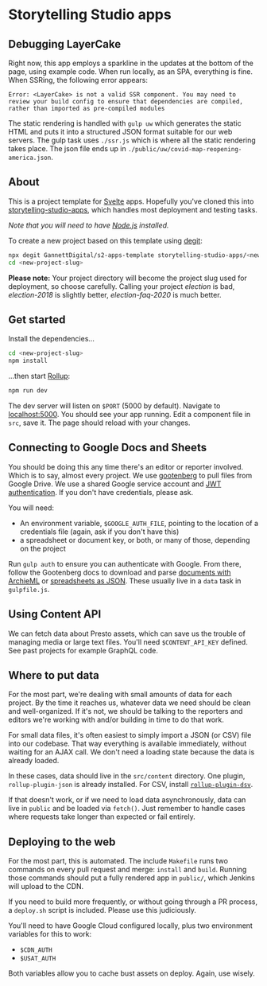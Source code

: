 # Storytelling Studio apps

## Debugging LayerCake

Right now, this app employs a sparkline in the updates at the bottom of the page, using example code. When run locally, as an SPA, everything is fine. When SSRing, the following error appears: 

```
Error: <LayerCake> is not a valid SSR component. You may need to review your build config to ensure that dependencies are compiled, rather than imported as pre-compiled modules
```

The static rendering is handled with `gulp uw` which generates the static HTML and puts it into a structured JSON format suitable for our web servers. The gulp task uses `./ssr.js` which is where all the static rendering takes place. The json file ends up in `./public/uw/covid-map-reopening-america.json`. 


## About

This is a project template for [Svelte](https://svelte.dev) apps. Hopefully you've cloned this into [storytelling-studio-apps](https://github.com/GannettDigital/storytelling-studio-apps), which handles most deployment and testing tasks.

_Note that you will need to have [Node.js](https://nodejs.org) installed._

To create a new project based on this template using [degit](https://github.com/Rich-Harris/degit):

```bash
npx degit GannettDigital/s2-apps-template storytelling-studio-apps/<new-project-slug>
cd <new-project-slug>
```

**Please note:** Your project directory will become the project slug used for deployment, so choose carefully. Calling your project _election_ is bad, _election-2018_ is slightly better, _election-faq-2020_ is much better.

## Get started

Install the dependencies...

```bash
cd <new-project-slug>
npm install
```

...then start [Rollup](https://rollupjs.org):

```bash
npm run dev
```

The dev server will listen on `$PORT` (5000 by default). Navigate to [localhost:5000](http://localhost:5000). You should see your app running. Edit a component file in `src`, save it. The page should reload with your changes.

## Connecting to Google Docs and Sheets

You should be doing this any time there's an editor or reporter involved. Which is to say, almost every project. We use [gootenberg](https://github.com/The-Politico/gootenberg) to pull files from Google Drive. We use a shared Google service account and [JWT authentication](https://github.com/The-Politico/gootenberg/blob/master/docs/docs.jwt.md). If you don't have credentials, please ask.

You will need:

- An environment variable, `$GOOGLE_AUTH_FILE`, pointing to the location of a credentials file (again, ask if you don't have this)
- a spreadsheet or document key, or both, or many of those, depending on the project

Run `gulp auth` to ensure you can authenticate with Google. From there, follow the Gootenberg docs to download and parse [documents with ArchieML](https://github.com/The-Politico/gootenberg/blob/master/docs/parse.archie.md) or [spreadsheets as JSON](https://github.com/The-Politico/gootenberg/blob/master/docs/parse.table.md). These usually live in a `data` task in `gulpfile.js`.

## Using Content API

We can fetch data about Presto assets, which can save us the trouble of managing media or large text files. You'll need `$CONTENT_API_KEY` defined. See past projects for example GraphQL code.

## Where to put data

For the most part, we're dealing with small amounts of data for each project. By the time it reaches us, whatever data we need should be clean and well-organized. If it's not, we should be talking to the reporters and editors we're working with and/or building in time to do that work.

For small data files, it's often easiest to simply import a JSON (or CSV) file into our codebase. That way everything is available immediately, without waiting for an AJAX call. We don't need a loading state because the data is already loaded.

In these cases, data should live in the `src/content` directory. One plugin, `rollup-plugin-json` is already installed. For CSV, install [`rollup-plugin-dsv`](https://github.com/rollup/rollup-plugin-dsv).

If that doesn't work, or if we need to load data asynchronously, data can live in `public` and be loaded via `fetch()`. Just remember to handle cases where requests take longer than expected or fail entirely.

## Deploying to the web

For the most part, this is automated. The include `Makefile` runs two commands on every pull request and merge: `install` and `build`. Running those commands should put a fully rendered app in `public/`, which Jenkins will upload to the CDN.

If you need to build more frequently, or without going through a PR process, a `deploy.sh` script is included. Please use this judiciously.

You'll need to have Google Cloud configured locally, plus two environment variables for this to work:

- `$CDN_AUTH`
- `$USAT_AUTH`

Both variables allow you to cache bust assets on deploy. Again, use wisely.
